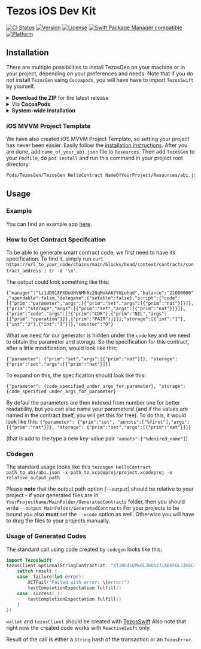 # Tezos iOS Dev Kit

[![CI Status](http://img.shields.io/travis/AckeeCZ/tezosgen.svg?style=flat)](https://travis-ci.org/AckeeCZ/tezosgen)
[![Version](https://img.shields.io/cocoapods/v/TezosGen.svg?style=flat)](http://cocoapods.org/pods/TezosGen)
[![License](https://img.shields.io/cocoapods/l/TezosGen.svg?style=flat)](http://cocoapods.org/pods/TezosGen)
[![Swift Package Manager compatible](https://img.shields.io/badge/SPM-compatible-brightgreen.svg?style=flat&colorA=28a745&&colorB=4E4E4E)](https://github.com/apple/swift-package-manager)
[![Platform](https://img.shields.io/cocoapods/p/TezosGen.svg?style=flat)](http://cocoapods.org/pods/TezosGen)

## Installation

There are multiple possibilities to install TezosGen on your machine or in your project, depending on your preferences and needs. Note that if you do not install `TezosGen` using `Cocoapods`, you will have have to import `TezosSwift` by yourself.

<details>
<summary><strong>Download the ZIP</strong> for the latest release</summary>

* [Go to the GitHub page for the latest release](https://github.com/AckeeCZ/Tezos-iOS-Dev-Kit/releases/latest)
* Download the `TezosGen-x.y.z.zip` file associated with that release
* Extract the content of the zip archive in your project directory

We recommend that you **unarchive the ZIP inside your project directory** and **commit its content** to git. This way, **all coworkers will use the same version of TezosGen for this project**.

If you unarchived the ZIP file in a folder e.g. called `TezosGen`, you can then invoke it like this:

```sh
TezosGen/bin/tezosgen …
```

---
</details>
<details>
<summary>Via <strong>CocoaPods</strong></summary>

If you're using CocoaPods, you can simply add `pod 'TezosGen'` to your `Podfile`.

This will download the `TezosGen` binaries and dependencies in `Pods/` during your next `pod install` execution.

Given that you can specify an exact version for ``TezosGen`` in your `Podfile`, this allows you to ensure **all coworkers will use the same version of TezosGen for this project**.

You can then invoke TezosGen from your terminal:
```sh
Pods/TezosGen/TezosGen …
```

_Note: TezosGen isn't really a pod, as it's not a library your code will depend on at runtime; so the installation via CocoaPods is just a trick that installs the TezosGen binaries in the Pods/ folder, but you won't see any swift files in the Pods/TezosGen group in your Xcode's Pods.xcodeproj. That's normal: the TezosGen binary is still present in that folder in the Finder._

---
</details>
<details>
<summary><strong>System-wide installation</strong></summary>

* [Go to the GitHub page for the latest release](https://github.com/AckeeCZ/Tezos-iOS-Dev-Kit/releases/latest)
* Download the `TezosGen-x.y.z.zip` file associated with that release
* Extract the content of the zip archive

1. `cd` into the unarchived directory 
2. `make install`
3. You then invoke tezosgen simply with `tezosgen ...`

</details>

### iOS MVVM Project Template

We have also created iOS MVVM Project Template, so setting your project has never been easier. 
Easily follow the [installation instructions](https://github.com/AckeeCZ/iOS-MVVM-ProjectTemplate).
After you are done, add `name_of_your_abi.json` file to `Resources`. Then add `TezosGen` to your `Podfile`, do `pod install` and run this command in your project root directory:
```sh
Pods/TezosGen/TezosGen HelloContract NameOfYourProject/Resources/abi.json -x NameOfYourProject.xcodeproj -o NameOfYourProject/Model/Generated/GeneraredContracts
```

## Usage

### Example

You can find an example app [here](https://github.com/AckeeCZ/TezosSwift).

### How to Get Contract Specifcation

To be able to generate smart contract code, we first need to have its specification. To find it, simply run `curl https://url_to_your_node/chains/main/blocks/head/context/contracts/contract_address | tr -d '\n'`.

The output could look something like this:

```{"manager":"tz1dD918PXDuUHV6Mh6z2QqMukA67YULuhqd","balance":"21000000","spendable":false,"delegate":{"setable":false},"script":{"code":[{"prim":"parameter","args":[{"prim":"set","args":[{"prim":"nat"}]}]},{"prim":"storage","args":[{"prim":"set","args":[{"prim":"nat"}]}]},{"prim":"code","args":[[{"prim":"CDR"},{"prim":"NIL","args":[{"prim":"operation"}]},{"prim":"PAIR"}]]}],"storage":[{"int":"1"},{"int":"2"},{"int":"3"}]},"counter":"0"}```

What we need for our generator is hidden under the `code` key and we need to obtain the parameter and storage. So the specification for this contract, after a little modification, would look like this: 

```{"parameter": {"prim":"set","args":[{"prim":"nat"}]}, "storage": {"prim":"set","args":[{"prim":"nat"}]}}```

To expand on this, the specification should look like this:

```{"parameter": {code_specified_under_args_for_parameter}, "storage": {code_specified_under_args_for_parameter}```

By defaul the parameters are then indexed from number one for better readability, but you can also name your parameters! (and if the values are named in the contract itself, you will get this for free). To do this, it would look like this: 
```{"parameter": {"prim":"set", "annots":["%first"],"args":[{"prim":"nat"}]}, "storage": {"prim":"set","args":[{"prim":"nat"}]}}```

(that is add to the type a new key-value pair `"annots":["%desired_name"]`)

### Codegen
The standard usage looks like this `tezosgen HelloContract path_to_abi/abi.json -x path_to_xcodeproj/project.xcodeproj -o relative_output_path`

Please <strong>note</strong> that the output path option (`--output`) should be relative to your project - if your generated files are in `YourProjectName/MainFolder/GeneratedContracts` folder, then you should write `--output MainFolder/GeneratedContracts`
For your projects to be bound you also <strong>must</strong> set the `--xcode` option as well. Otherwise you will have to drag the files to your projects manually.

### Usage of Generated Codes

The standard call using code created by `codegen` looks like this:
```swift
import TezosSwift
tezosClient.optionalStringContract(at: "KT1Rh4iEMxBLJbDbz7iAB6FGLJ3mSCx3qFrW").call(param1: "hello").send(from: wallet, amount: Tez(1), completion: { result in
    switch result {
    case .failure(let error):
        XCTFail("Failed with error: \(error)")
        testCompletionExpectation.fulfill()
    case .success(_):
        testCompletionExpectation.fulfill()
    }
})
``` 

`wallet` and `tezosClient` should be created with [TezosSwift](https://github.com/AckeeCZ/TezosSwift)
Also note that right now the created code works with `ReactiveSwift` only.

Result of the call is either a `String` hash of the transaction or an `TezosError`.
